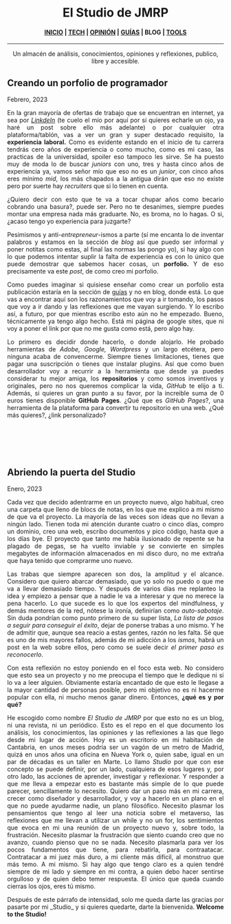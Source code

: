 ﻿
# <center>El Studio de JMRP

#### <p align="justify"><center> [INICIO](/index.html) |  [TECH](/tech.html)  |  [OPINIÓN](/opinion.html)  |  [GUÍAS](/tuto.html)  |  BLOG  |  [TOOLS](/tools.html)
***
<p align="justify"><center> Un almacén de análisis, conocimientos, opiniones y reflexiones, publico, libre y accesible. </center>

<div id="titulillo">
    <h2>Creando un porfolio de programador</h2>Febrero, 2023
</div>
<p align="justify">
En la gran mayoría de ofertas de trabajo que se encuentran en internet, ya sea por <a href="https://www.linkedin.com/in/jose-manuel-rasilla-paz-3b64b6171/"><i>LinkdeIn</i></a> (te cuelo el mío por aquí por si quieres echarle un ojo, ya haré un post sobre ello más adelante) o por cualquier otra plataforma/tablón, vas a ver un gran y super destacado requisito, la <b>experiencia laboral.</b> Como es evidente estando en el inicio de tu carrera tendrás cero años de experiencia o como mucho, como es mi caso, las practicas de la universidad, spoiler eso tampoco les sirve. Se ha puesto muy de moda lo de buscar <i>juniors</i> con uno, tres y hasta cinco años de experiencia ya, vamos señor mío que eso no es un <i>junior</i>, con cinco años eres mínimo <i>mid</i>, los más chapados a la antigua dirán que eso no existe pero por suerte hay <i>recruiters</i> que si lo tienen en cuenta. </p>
<p align="justify">
¿Quiero decir con esto que te va a tocar chupar años como becario cobrando una basura?, puede ser. Pero no te desanimes, siempre puedes montar una empresa nada más graduarte. No, es broma, no lo hagas. O si, ¿acaso tengo yo experiencia para juzgarte?</p>
<p align="justify">
Pesimismos y anti-<i>entrepreneur</i>-ismos a parte (sí me encanta lo de inventar palabros y estamos en la sección de <i>blog</i> así que puedo ser informal y poner notitas como estas, al final las normas las pongo yo), si hay algo con lo que podemos intentar suplir la falta de experiencia es con lo único que puede demostrar que sabemos hacer cosas, un <b>porfolio.</b> Y de eso precisamente va este <i>post</i>, de como creo mi porfolio.</p>
<p align="justify">
Como puedes imaginar si quisiese enseñar como crear un porfolio esta publicación estaría en la sección de <a href="/tuto.html"> guías</a> y no en blog, donde está. Lo que vas a encontrar aquí son los razonamientos que voy a ir tomando, los pasos que voy a ir dando y las reflexiones que me vayan surgiendo. Y lo escribo así, a futuro, por que mientras escribo esto aún no he empezado. Bueno, técnicamente ya tengo algo hecho. Está mi página de google sites, que ni voy a poner el link por que no me gusta como está, pero algo hay. </p>
<p align="justify">
Lo primero es decidir donde hacerlo, o donde alojarlo. He probado herramientas de <i>Adobe, Google, Wordpress</i> y un largo etcétera, pero ninguna acaba de convencerme. Siempre tienes limitaciones, tienes que pagar una suscripción o tienes que instalar plugins. Así que como buen desarrollador voy a recurrir a la herramienta que desde ya puedes considerar tu mejor amiga, los <b>repositorios</b> y como somos inventivos y originales, pero no nos queremos complicar la vida, <i>GitHub</i> te elijo a ti. Además, si quieres un gran punto a su favor, por la increible suma de 0 euros tienes disponible <b> GitHub Pages</b>. ¿Qué que es <i> GitHub Pages</i>?, una herramienta de la plataforma para convertir tu repositorio en una web. ¿Qué más quieres?, ¿link personalizado? </p>
 <br> <br><br><br></p>




<div id="titulillo">
    <h2>Abriendo la puerta del Studio</h2>Enero, 2023
</div>
<p align="justify">
Cada vez que decido adentrarme en un proyecto nuevo, algo habitual, creo una carpeta que lleno de blocs de notas, en los que me explico a mi mismo de que va el proyecto. La mayoría de las veces son ideas que no llevan a ningún lado. Tienen toda mi atención durante cuatro o cinco días, compro un dominio, creo una web, escribo documentos y pico código, hasta que a los días bye. El proyecto que tanto me había ilusionado de repente se ha plagado de pegas, se ha vuelto inviable y se convierte en simples megabytes de información almacenados en mi disco duro, no me extraña que haya tenido que comprarme uno nuevo. </p>
<p align="justify">
Las trabas que siempre aparecen son dos,  la amplitud y el alcance. Considero que quiero abarcar demasiado, que yo solo no puedo o que me va a llevar demasiado tiempo. Y después de varios días me replanteo la idea y empiezo a pensar que a nadie le va a interesar y que no merece la pena hacerlo. Lo que sucede es lo que los expertos del mindfulness, y demás mentores de la red, nótese la ironía, definirían como <i>auto-sabotaje</i>. Sin duda pondrían como punto primero de su super lista, <i>La lista de pasos a seguir para conseguir el éxito</i>, dejar de ponerse trabas a uno mismo. Y he de admitir que, aunque sea reacio a estas gentes, razón no les falta. Sé que es uno de mis mayores fallos, además de mi adicción a los <i>ismos</i>, habrá un post en la web sobre ellos, pero como se suele decir <i>el primer paso es reconocerlo</i>.</p>
<p align="justify">
Con esta reflexión no estoy poniendo en el foco esta web. No considero que esto sea un proyecto y no me preocupa el tiempo que le dedique ni si lo va a leer alguien. Obviamente estaría encantado de que esto le llegase a la mayor cantidad de personas posible, pero mi objetivo no es ni hacerme popular con ella, ni mucho menos ganar dinero. Entonces, <b>¿qué es y por qué?</b></p>
<p align="justify">
He escogido como nombre <i>El Studio de JMRP</i> por que esto no es un blog, ni una revista, ni un periódico. Esto es el repo en el que documento los análisis, los conocimientos, las opiniones y las reflexiones a las que llego desde mi lugar de acción. Hoy es un escritorio en mi habitación de Cantabria, en unos meses podría ser un vagón de un metro de Madrid, quizá en unos años una oficina en Nueva York o, quien sabe, igual en un par de décadas es un taller en Marte. 
Lo llamo <i>Studio</i> por que con ese concepto se puede definir, por un lado, cualquiera de esos lugares y, por otro lado, las acciones de aprender, investigar y reflexionar.
Y responder a que me lleva a empezar esto es bastante más simple de lo que puede parecer, sencillamente lo necesito. Quiero dar un paso más en mi carrera, crecer como diseñador y desarrollador, y voy a hacerlo en un plano en el que no puede ayudarme nadie, un plano filosófico. Necesito plasmar los pensamientos que tengo al leer una noticia sobre el metaverso, las reflexiones que me llevan a utilizar un while y no un for, los sentimientos que evoca en mi una reunión de un proyecto nuevo y, sobre todo, la frustración. Necesito plasmar la frustración que siento cuando creo que no avanzo, cuando pienso que no se nada. Necesito plasmarla para ver los pocos fundamentos que tiene, para rebatirla, para contraatacar. Contratacar a mi juez más duro, a mi cliente más difícil, al monstruo que más temo. A mi mismo.
Si hay algo que tengo claro es a quien tendré siempre de mi lado y siempre en mi contra, a quien debo hacer sentirse orgulloso y de quien debo temer respuesta. El único que queda cuando cierras los ojos, eres tú mismo.</p>
<p align="justify">
Después de este párrafo de intensidad, solo me queda darte las gracias por pasarte por mi _Studio_ y si quieres quedarte, darte la bienvenida. <b>Welcome to the Studio!</b></p>
